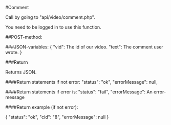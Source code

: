 #Comment

Call by going to "api/video/comment.php".

You need to be logged in to use this function.

##POST-method:

###JSON-variables:
{
    "vid": The id of our video.
    "text": The comment user wrote.
}

###Return

Returns JSON.

####Return statements if not error:
"status": "ok",
"errorMessage": null,

####Return statements if error is:
"status": "fail",
"errorMessage": An error-message

####Return example (if not error):

{
    "status": "ok",
    "cid": "8",
    "errorMessage": null
}